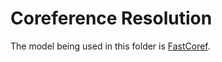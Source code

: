 # Coreference Resolution

The model being used in this folder is [FastCoref](https://github.com/shon-otmazgin/fastcoref).